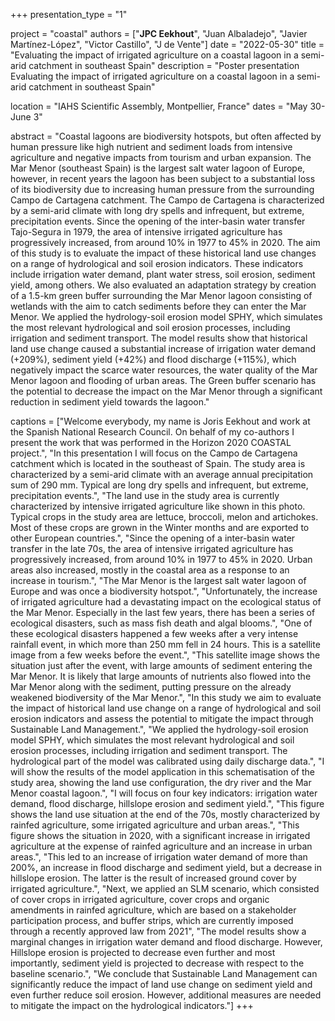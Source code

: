 +++
presentation_type = "1"

project = "coastal"
authors = ["**JPC Eekhout**", "Juan Albaladejo", "Javier Martínez-López", "Victor Castillo", "J de Vente"]
date = "2022-05-30"
title = "Evaluating the impact of irrigated agriculture on a coastal lagoon in a semi-arid catchment in southeast Spain"
description = "Poster presentation Evaluating the impact of irrigated agriculture on a coastal lagoon in a semi-arid catchment in southeast Spain"

location = "IAHS Scientific Assembly, Montpellier, France"
dates = "May 30-June 3"

abstract = "Coastal lagoons are biodiversity hotspots, but often affected by human pressure like high nutrient and sediment loads from intensive agriculture and negative impacts from tourism and urban expansion. The Mar Menor (southeast Spain) is the largest salt water lagoon of Europe, however, in recent years the lagoon has been subject to a substantial loss of its biodiversity due to increasing human pressure from the surrounding Campo de Cartagena catchment. The Campo de Cartagena is characterized by a semi-arid climate with long dry spells and infrequent, but extreme, precipitation events. Since the opening of the inter-basin water transfer Tajo-Segura in 1979, the area of intensive irrigated agriculture has progressively increased, from around 10% in 1977 to 45% in 2020. The aim of this study is to evaluate the impact of these historical land use changes on a range of hydrological and soil erosion indicators. These indicators include irrigation water demand, plant water stress, soil erosion, sediment yield, among others. We also evaluated an adaptation strategy by creation of a 1.5-km green buffer surrounding the Mar Menor lagoon consisting of wetlands with the aim to catch sediments before they can enter the Mar Menor. We applied the hydrology-soil erosion model SPHY, which simulates the most relevant hydrological and soil erosion processes, including irrigation and sediment transport. The model results show that historical land use change caused a substantial increase of irrigation water demand (+209%), sediment yield (+42%) and flood discharge (+115%), which negatively impact the scarce water resources, the water quality of the Mar Menor lagoon and flooding of urban areas. The Green buffer scenario has the potential to decrease the impact on the Mar Menor through a significant reduction in sediment yield towards the lagoon."

captions = ["Welcome everybody, my name is Joris Eekhout and work at the Spanish National Research Council. On behalf of my co-authors I present the work that was performed in the Horizon 2020 COASTAL project.",
"In this presentation I will focus on the Campo de Cartagena catchment which is located in the southeast of Spain. The study area is characterized by a semi-arid climate with an average annual precipitation sum of 290 mm. Typical are long dry spells and infrequent, but extreme, precipitation events.", 
"The land use in the study area is currently characterized by intensive irrigated agriculture like shown in this photo. Typical crops in the study area are lettuce, broccoli, melon and artichokes. Most of these crops are grown in the Winter months and are exported to other European countries.", 
"Since the opening of a inter-basin water transfer in the late 70s, the area of intensive irrigated agriculture has progressively increased, from around 10% in 1977 to 45% in 2020. Urban areas also increased, mostly in the coastal area as a response to an increase in tourism.", 
"The Mar Menor is the largest salt water lagoon of Europe and was once a biodiversity hotspot.", 
"Unfortunately, the increase of irrigated agriculture had a devastating impact on the ecological status of the Mar Menor. Especially in the last few years, there has been a series of ecological disasters, such as mass fish death and algal blooms.", 
"One of these ecological disasters happened a few weeks after a very intense rainfall event, in which more than 250 mm fell in 24 hours. This is a satellite image from a few weeks before the event.", 
"This satellite image shows the situation just after the event, with large amounts of sediment entering the Mar Menor. It is likely that large amounts of nutrients also flowed into the Mar Menor along with the sediment, putting pressure on the already weakened biodiversity of the Mar Menor.", 
"In this study we aim to evaluate the impact of historical land use change on a range of hydrological and soil erosion indicators and assess the potential to mitigate the impact through Sustainable Land Management.", 
"We applied the hydrology-soil erosion model SPHY, which simulates the most relevant hydrological and soil erosion processes, including irrigation and sediment transport. The hydrological part of the model was calibrated using daily discharge data.",
"I will show the results of the model application in this schematisation of the study area, showing the land use configuration, the dry river and the Mar Menor coastal lagoon.", 
"I will focus on four key indicators: irrigation water demand, flood discharge, hillslope erosion and sediment yield.",
"This figure shows the land use situation at the end of the 70s, mostly characterized by rainfed agriculture, some irrigated agriculture and urban areas.",
"This figure shows the situation in 2020, with a significant increase in irrigated agriculture at the expense of rainfed agriculture and an increase in urban areas.",
"This led to an increase of irrigation water demand of more than 200%, an increase in flood discharge and sediment yield, but a decrease in hillslope erosion. The latter is the result of increased ground cover by irrigated agriculture.", 
"Next, we applied an SLM scenario, which consisted of cover crops in irrigated agriculture, cover crops and organic amendments in rainfed agriculture, which are based on a stakeholder participation process, and buffer strips, which are currently imposed through a recently approved law from 2021",
"The model results show a marginal changes in irrigation water demand and flood discharge. However, Hillslope erosion is projected to decrease even further and most importantly, sediment yield is projected to decrease with respect to the baseline scenario.",
"We conclude that Sustainable Land Management can significantly reduce the impact of land use change on sediment yield and even further reduce soil erosion. However, additional measures are needed to mitigate the impact on the hydrological indicators."]
+++